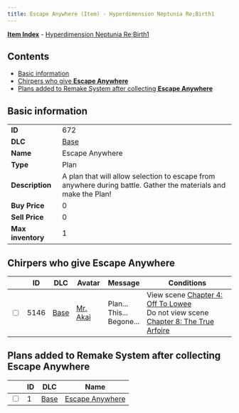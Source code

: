 ```yaml
---
title: Escape Anywhere (Item) - Hyperdimension Neptunia Re;Birth1
---
```


[**Item Index**](/neptunia/rb1/item/index.html) - [Hyperdimension Neptunia Re;Birth1](/neptunia/rb1)

## Contents

- [Basic information](#basic-information)
- [Chirpers who give **Escape Anywhere**](#chirpers-who-give-escape-anywhere)
- [Plans added to Remake System after collecting **Escape Anywhere**](#plans-added-to-remake-system-after-collecting-escape-anywhere)

## Basic information

|   |   |
| -- | -- |
| **ID** | 672 |
| **DLC** | [Base](/neptunia/rb1/dlc/1-base.html) |
| **Name** | Escape Anywhere |
| **Type** | Plan |
| **Description** | A plan that will allow selection to escape from anywhere during battle. Gather the materials and make the Plan! |
| **Buy Price** | 0 |
| **Sell Price** | 0 |
| **Max inventory** | 1 |


## Chirpers who give **Escape Anywhere**

|    | ID | DLC | Avatar | Message | Conditions |
| -- | -- | --- | ------ | ------- | ---------- |
| <input type="checkbox" id="rb1-chirper-event-1-5146" class="trackbox" /> | 5146 | [Base](/neptunia/rb1/dlc/1-base.html) | [Mr. Akai](/neptunia/rb1/undefined/1-242-mr-akai.html) | Plan...<br />This...<br />Begone... | View scene [Chapter 4: Off To Lowee](/neptunia/rb1/scene/1-401-chapter-4-off-to-lowee.html)<br />Do not view scene [Chapter 8: The True Arfoire](/neptunia/rb1/scene/1-807-chapter-8-the-true-arfoire.html) |


## Plans added to Remake System after collecting **Escape Anywhere**

|    | ID | DLC | Name |
| -- | -- | --- | ---- |
| <input type="checkbox" id="rb1-remake-1-1" class="trackbox" /> | 1 | [Base](/neptunia/rb1/dlc/1-base.html) | [Escape Anywhere](/neptunia/rb1/remake/1-1-escape-anywhere.html) |
